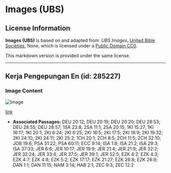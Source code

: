 # Images (UBS)

## License Information

**Images (UBS)** is based on and adapted from: _UBS Images_, [United Bible Societies](https://unitedbiblesocieties.org/), None, which is licensed under a [Public Domain CC0](https://creativecommons.org/public-domain/cc0/).

This markdown version is provided under the same license.



--------------------------------

## Kerja Pengepungan En (id: 285227)

### Image Content

![Image](https://cdn.aquifer.bible/aquifer-content/resources/Media/WEB-0810_siege_works_en.jpg)

[link](https://cdn.aquifer.bible/aquifer-content/resources/Media/WEB-0810_siege_works_en.jpg)

* **Associated Passages:** DEU 20:12; DEU 20:19; DEU 20:20; DEU 28:53; DEU 28:55; DEU 28:57; 1SA 23:8; 2SA 11:1; 2SA 20:15; 1KI 15:27; 1KI 16:17; 1KI 20:1; 2KI 6:24; 2KI 6:25; 2KI 16:5; 2KI 17:5; 2KI 18:9; 2KI 19:32; 2KI 24:10; 2KI 24:11; 2KI 25:2; 1CH 20:1; 2CH 8:5; 2CH 11:5; 2CH 32:10; JOB 19:6; PSA 31:22; PSA 60:11; ECC 9:14; ISA 1:8; ISA 21:2; ISA 29:3; ISA 37:33; JER 6:6; JER 10:17; JER 19:9; JER 21:4; JER 21:9; JER 32:2; JER 32:24; JER 33:4; JER 37:5; JER 39:1; JER 52:5; EZK 4:2; EZK 4:3; EZK 4:7; EZK 4:8; EZK 5:2; EZK 17:17; EZK 21:27; EZK 26:8; EZK 26:9; DAN 1:1; DAN 11:15; NAM 3:14; HAB 2:1; ZEC 9:3; ZEC 12:2


